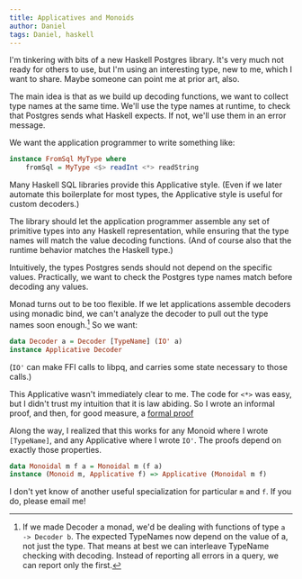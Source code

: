 ```yaml
---
title: Applicatives and Monoids
author: Daniel
tags: Daniel, haskell
---
```

I'm tinkering with bits of a new Haskell Postgres library. It's very much not ready for others to use, but I'm using an interesting type, new to me, which I want to share. Maybe someone can point me at prior art, also.

The main idea is that as we build up decoding functions, we want to collect type names at the same time. We'll use the type names at runtime, to check that Postgres sends what Haskell expects. If not, we'll use them in an error message.

<!--more-->

We want the application programmer to write something like:

``` haskell
instance FromSql MyType where
    fromSql = MyType <$> readInt <*> readString
```

Many Haskell SQL libraries provide this Applicative style. (Even if we later automate this boilerplate for most types, the Applicative style is useful for custom decoders.)

The library should let the application programmer assemble any set of primitive types into any Haskell representation, while ensuring that the type names will match the value decoding functions. (And of course also that the runtime behavior matches the Haskell type.)

Intuitively, the types Postgres sends should not depend on the specific values. Practically, we want to check the Postgres type names match before decoding any values. 

Monad turns out to be too flexible. If we let applications assemble decoders using monadic bind, we can't analyze the decoder to pull out the type names soon enough.[^1] So we want:


``` haskell
data Decoder a = Decoder [TypeName] (IO' a)
instance Applicative Decoder
```

(`IO'` can make FFI calls to libpq, and carries some state necessary to those calls.)

This Applicative wasn't immediately clear to me.  The code for `<*>` was easy, but I didn't trust my intuition that it is law abiding. So I wrote an informal proof, and then, for good measure, a [formal proof][]

Along the way, I realized that this works for any Monoid where I wrote `[TypeName]`, and any Applicative where I wrote `IO'`. The proofs depend on exactly those properties. 

``` haskell
data Monoidal m f a = Monoidal m (f a)
instance (Monoid m, Applicative f) => Applicative (Monoidal m f)
```

I don't yet know of another useful specialization for particular `m` and `f`. If you do, please email me!

[^1]: If we made Decoder a monad, we'd be dealing with functions of type `a -> Decoder b`. The expected TypeNames now depend on the value of a, not just the type. That means at best we can interleave TypeName checking with decoding. Instead of reporting all errors in a query, we can report only the first.

[formal proof]: https://github.com/bergey/crispy-broccoli/blob/ea8916e7e199b79cb144b92f33434eae851f8909/test/Applicative.v
